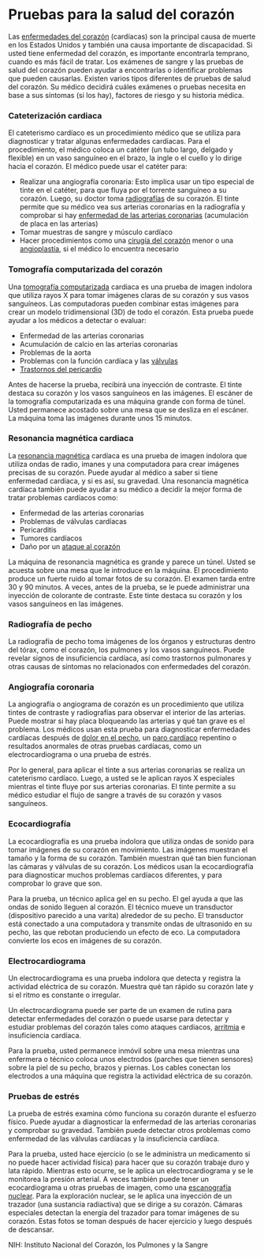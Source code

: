 Pruebas para la salud del corazón
=================================


Las [enfermedades del corazón](https://medlineplus.gov/spanish/heartdiseases.html) (cardíacas) son la principal causa de muerte en los Estados Unidos y también una causa importante de discapacidad. Si usted tiene enfermedad del corazón, es importante encontrarla temprano, cuando es más fácil de tratar. Los exámenes de sangre y las pruebas de salud del corazón pueden ayudar a encontrarlas o identificar problemas que pueden causarlas. Existen varios tipos diferentes de pruebas de salud del corazón. Su médico decidirá cuáles exámenes o pruebas necesita en base a sus síntomas (si los hay), factores de riesgo y su historia médica.


### Cateterización cardiaca


El cateterismo cardíaco es un procedimiento médico que se utiliza para diagnosticar y tratar algunas enfermedades cardiacas. Para el procedimiento, el médico coloca un catéter (un tubo largo, delgado y flexible) en un vaso sanguíneo en el brazo, la ingle o el cuello y lo dirige hacia el corazón. El médico puede usar el catéter para:


* Realizar una angiografía coronaria: Esto implica usar un tipo especial de tinte en el catéter, para que fluya por el torrente sanguíneo a su corazón. Luego, su doctor toma [radiografías](https://medlineplus.gov/spanish/xrays.html) de su corazón. El tinte permite que su médico vea sus arterias coronarias en la radiografía y comprobar si hay [enfermedad de las arterias coronarias](https://medlineplus.gov/spanish/coronaryarterydisease.html) (acumulación de placa en las arterias)
* Tomar muestras de sangre y músculo cardíaco
* Hacer procedimientos como una [cirugía del corazón](https://medlineplus.gov/spanish/heartsurgery.html) menor o una [angioplastía](https://medlineplus.gov/spanish/angioplasty.html), si el médico lo encuentra necesario


### Tomografía computarizada del corazón


Una [tomografía computarizada](https://medlineplus.gov/spanish/ctscans.html) cardiaca es una prueba de imagen indolora que utiliza rayos X para tomar imágenes claras de su corazón y sus vasos sanguíneos. Las computadoras pueden combinar estas imágenes para crear un modelo tridimensional (3D) de todo el corazón. Esta prueba puede ayudar a los médicos a detectar o evaluar:


* Enfermedad de las arterias coronarias
* Acumulación de calcio en las arterias coronarias
* Problemas de la aorta
* Problemas con la función cardíaca y las [válvulas](https://medlineplus.gov/spanish/heartvalvediseases.html)
* [Trastornos del pericardio](https://medlineplus.gov/spanish/pericardialdisorders.html)


Antes de hacerse la prueba, recibirá una inyección de contraste. El tinte destaca su corazón y los vasos sanguíneos en las imágenes. El escáner de la tomografía computarizada es una máquina grande con forma de túnel. Usted permanece acostado sobre una mesa que se desliza en el escáner. La máquina toma las imágenes durante unos 15 minutos.


### Resonancia magnética cardiaca


La [resonancia magnética](https://medlineplus.gov/spanish/mriscans.html) cardíaca es una prueba de imagen indolora que utiliza ondas de radio, imanes y una computadora para crear imágenes precisas de su corazón. Puede ayudar al médico a saber si tiene enfermedad cardiaca, y si es así, su gravedad. Una resonancia magnética cardíaca también puede ayudar a su médico a decidir la mejor forma de tratar problemas cardíacos como:


* Enfermedad de las arterias coronarias
* Problemas de válvulas cardíacas
* Pericarditis
* Tumores cardíacos
* Daño por un [ataque al corazón](https://medlineplus.gov/spanish/heartattack.html)


La máquina de resonancia magnética es grande y parece un túnel. Usted se acuesta sobre una mesa que le introduce en la máquina. El procedimiento produce un fuerte ruido al tomar fotos de su corazón. El examen tarda entre 30 y 90 minutos. A veces, antes de la prueba, se le puede administrar una inyección de colorante de contraste. Este tinte destaca su corazón y los vasos sanguíneos en las imágenes.


### Radiografía de pecho


La radiografía de pecho toma imágenes de los órganos y estructuras dentro del tórax, como el corazón, los pulmones y los vasos sanguíneos. Puede revelar signos de insuficiencia cardíaca, así como trastornos pulmonares y otras causas de síntomas no relacionados con enfermedades del corazón.


### Angiografía coronaria


La angiografía o angiograma de corazón es un procedimiento que utiliza tintes de contraste y radiografías para observar el interior de las arterias. Puede mostrar si hay placa bloqueando las arterias y qué tan grave es el problema. Los médicos usan esta prueba para diagnosticar enfermedades cardíacas después de [dolor en el pecho](https://medlineplus.gov/spanish/chestpain.html), un [paro cardíaco](https://medlineplus.gov/spanish/suddencardiacarrest.html) repentino o resultados anormales de otras pruebas cardíacas, como un electrocardiograma o una prueba de estrés.


Por lo general, para aplicar el tinte a sus arterias coronarias se realiza un cateterismo cardíaco. Luego, a usted se le aplican rayos X especiales mientras el tinte fluye por sus arterias coronarias. El tinte permite a su médico estudiar el flujo de sangre a través de su corazón y vasos sanguíneos.


### Ecocardiografía


La ecocardiografía es una prueba indolora que utiliza ondas de sonido para tomar imágenes de su corazón en movimiento. Las imágenes muestran el tamaño y la forma de su corazón. También muestran qué tan bien funcionan las cámaras y válvulas de su corazón. Los médicos usan la ecocardiografía para diagnosticar muchos problemas cardíacos diferentes, y para comprobar lo grave que son.


Para la prueba, un técnico aplica gel en su pecho. El gel ayuda a que las ondas de sonido lleguen al corazón. El técnico mueve un transductor (dispositivo parecido a una varita) alrededor de su pecho. El transductor está conectado a una computadora y transmite ondas de ultrasonido en su pecho, las que rebotan produciendo un efecto de eco. La computadora convierte los ecos en imágenes de su corazón.


### Electrocardiograma


Un electrocardiograma es una prueba indolora que detecta y registra la actividad eléctrica de su corazón. Muestra qué tan rápido su corazón late y si el ritmo es constante o irregular.


Un electrocardiograma puede ser parte de un examen de rutina para detectar enfermedades del corazón o puede usarse para detectar y estudiar problemas del corazón tales como ataques cardiacos, [arritmia](https://medlineplus.gov/spanish/arrhythmia.html) e insuficiencia cardíaca.


Para la prueba, usted permanece inmóvil sobre una mesa mientras una enfermera o técnico coloca unos electrodos (parches que tienen sensores) sobre la piel de su pecho, brazos y piernas. Los cables conectan los electrodos a una máquina que registra la actividad eléctrica de su corazón.


### Pruebas de estrés


La prueba de estrés examina cómo funciona su corazón durante el esfuerzo físico. Puede ayudar a diagnosticar la enfermedad de las arterias coronarias y comprobar su gravedad. También puede detectar otros problemas como enfermedad de las válvulas cardíacas y la insuficiencia cardíaca.


Para la prueba, usted hace ejercicio (o se le administra un medicamento si no puede hacer actividad física) para hacer que su corazón trabaje duro y lata rápido. Mientras esto ocurre, se le aplica un electrocardiograma y se le monitorea la presión arterial. A veces también puede tener un ecocardiograma u otras pruebas de imagen, como una [escanografía nuclear](https://medlineplus.gov/spanish/nuclearscans.html). Para la exploración nuclear, se le aplica una inyección de un trazador (una sustancia radiactiva) que se dirige a su corazón. Cámaras especiales detectan la energía del trazador para tomar imágenes de su corazón. Estas fotos se toman después de hacer ejercicio y luego después de descansar.


NIH: Instituto Nacional del Corazón, los Pulmones y la Sangre 

